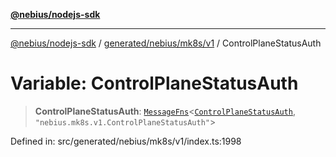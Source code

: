 [**@nebius/nodejs-sdk**](../../../../../README.md)

***

[@nebius/nodejs-sdk](../../../../../README.md) / [generated/nebius/mk8s/v1](../README.md) / ControlPlaneStatusAuth

# Variable: ControlPlaneStatusAuth

> **ControlPlaneStatusAuth**: [`MessageFns`](../../../../../runtime/protos/core/interfaces/MessageFns.md)\<[`ControlPlaneStatusAuth`](../interfaces/ControlPlaneStatusAuth.md), `"nebius.mk8s.v1.ControlPlaneStatusAuth"`\>

Defined in: src/generated/nebius/mk8s/v1/index.ts:1998
